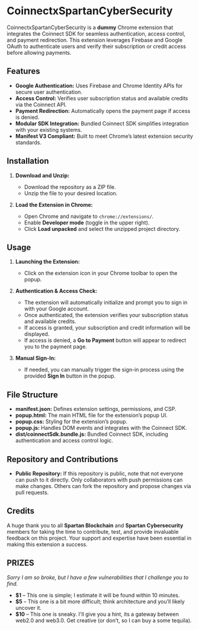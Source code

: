 # CoinnectxSpartanCyberSecurity

CoinnectxSpartanCyberSecurity is a **dummy** Chrome extension that integrates the Coinnect SDK for seamless authentication, access control, and payment redirection. This extension leverages Firebase and Google OAuth to authenticate users and verify their subscription or credit access before allowing payments.

## Features

- **Google Authentication:** Uses Firebase and Chrome Identity APIs for secure user authentication.  
- **Access Control:** Verifies user subscription status and available credits via the Coinnect API.  
- **Payment Redirection:** Automatically opens the payment page if access is denied.  
- **Modular SDK Integration:** Bundled Coinnect SDK simplifies integration with your existing systems.  
- **Manifest V3 Compliant:** Built to meet Chrome’s latest extension security standards.  

## Installation

1. **Download and Unzip:**  
   - Download the repository as a ZIP file.  
   - Unzip the file to your desired location.

2. **Load the Extension in Chrome:**  
   - Open Chrome and navigate to `chrome://extensions/`.  
   - Enable **Developer mode** (toggle in the upper right).  
   - Click **Load unpacked** and select the unzipped project directory.

## Usage

1. **Launching the Extension:**  
   - Click on the extension icon in your Chrome toolbar to open the popup.

2. **Authentication & Access Check:**  
   - The extension will automatically initialize and prompt you to sign in with your Google account.  
   - Once authenticated, the extension verifies your subscription status and available credits.  
   - If access is granted, your subscription and credit information will be displayed.  
   - If access is denied, a **Go to Payment** button will appear to redirect you to the payment page.

3. **Manual Sign-In:**  
   - If needed, you can manually trigger the sign-in process using the provided **Sign In** button in the popup.

## File Structure

- **manifest.json:** Defines extension settings, permissions, and CSP.  
- **popup.html:** The main HTML file for the extension’s popup UI.  
- **popup.css:** Styling for the extension’s popup.  
- **popup.js:** Handles DOM events and integrates with the Coinnect SDK.  
- **dist/coinnectSdk.bundle.js:** Bundled Coinnect SDK, including authentication and access control logic.

## Repository and Contributions

- **Public Repository:** If this repository is public, note that not everyone can push to it directly. Only collaborators with push permissions can make changes. Others can fork the repository and propose changes via pull requests.

## Credits

A huge thank you to all **Spartan Blockchain** and **Spartan Cybersecurity** members for taking the time to contribute, test, and provide invaluable feedback on this project. Your support and expertise have been essential in making this extension a success.

## PRIZES

*Sorry I am so broke, but I have a few vulnerabilities that I challenge you to find.*

- **\$1** – This one is simple; I estimate it will be found within 10 minutes.  
- **\$5** – This one is a bit more difficult; think architecture and you’ll likely uncover it.  
- **\$10** – This one is sneaky. I'll give you a hint, its a gateway between web2.0 and web3.0. Get creative (or don’t, so I can buy a some tequila).
